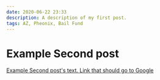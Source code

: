 ```yaml
---
date: 2020-06-22 23:33
description: A description of my first post.
tags: AZ, Pheonix, Bail Fund
---
```

# Example Second post

[Example Second post's text. Link that should go to Google](www.google.com)
